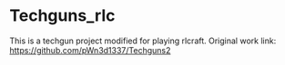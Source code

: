 # Techguns_rlc
This is a techgun project modified for playing rlcraft.  Original work link:   https://github.com/pWn3d1337/Techguns2
